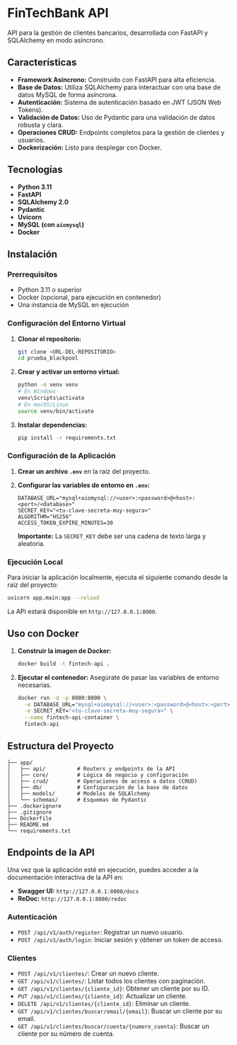 # FinTechBank API

API para la gestión de clientes bancarios, desarrollada con FastAPI y SQLAlchemy en modo asíncrono.

## Características

*   **Framework Asíncrono:** Construido con FastAPI para alta eficiencia.
*   **Base de Datos:** Utiliza SQLAlchemy para interactuar con una base de datos MySQL de forma asíncrona.
*   **Autenticación:** Sistema de autenticación basado en JWT (JSON Web Tokens).
*   **Validación de Datos:** Uso de Pydantic para una validación de datos robusta y clara.
*   **Operaciones CRUD:** Endpoints completos para la gestión de clientes y usuarios.
*   **Dockerización:** Listo para desplegar con Docker.

## Tecnologías

*   **Python 3.11**
*   **FastAPI**
*   **SQLAlchemy 2.0**
*   **Pydantic**
*   **Uvicorn**
*   **MySQL (con `aiomysql`)**
*   **Docker**

## Instalación

### Prerrequisitos

*   Python 3.11 o superior
*   Docker (opcional, para ejecución en contenedor)
*   Una instancia de MySQL en ejecución

### Configuración del Entorno Virtual

1.  **Clonar el repositorio:**
    ```bash
    git clone <URL-DEL-REPOSITORIO>
    cd prueba_blackpool
    ```

2.  **Crear y activar un entorno virtual:**
    ```bash
    python -m venv venv
    # En Windows
    venv\Scripts\activate
    # En macOS/Linux
    source venv/bin/activate
    ```

3.  **Instalar dependencias:**
    ```bash
    pip install -r requirements.txt
    ```

### Configuración de la Aplicación

1.  **Crear un archivo `.env`** en la raíz del proyecto.

2.  **Configurar las variables de entorno en `.env`:**
    ```env
    DATABASE_URL="mysql+aiomysql://<user>:<password>@<host>:<port>/<database>"
    SECRET_KEY="<tu-clave-secreta-muy-segura>"
    ALGORITHM="HS256"
    ACCESS_TOKEN_EXPIRE_MINUTES=30
    ```
    **Importante:** La `SECRET_KEY` debe ser una cadena de texto larga y aleatoria.

### Ejecución Local

Para iniciar la aplicación localmente, ejecuta el siguiente comando desde la raíz del proyecto:

```bash
uvicorn app.main:app --reload
```

La API estará disponible en `http://127.0.0.1:8000`.

## Uso con Docker

1.  **Construir la imagen de Docker:**
    ```bash
    docker build -t fintech-api .
    ```

2.  **Ejecutar el contenedor:**
    Asegúrate de pasar las variables de entorno necesarias.
    ```bash
    docker run -d -p 8000:8000 \
      -e DATABASE_URL="mysql+aiomysql://<user>:<password>@<host>:<port>/<database>" \
      -e SECRET_KEY="<tu-clave-secreta-muy-segura>" \
      --name fintech-api-container \
      fintech-api
    ```

## Estructura del Proyecto

```
├── app/
│   ├── api/          # Routers y endpoints de la API
│   ├── core/         # Lógica de negocio y configuración
│   ├── crud/         # Operaciones de acceso a datos (CRUD)
│   ├── db/           # Configuración de la base de datos
│   ├── models/       # Modelos de SQLAlchemy
│   └── schemas/      # Esquemas de Pydantic
├── .dockerignore
├── .gitignore
├── Dockerfile
├── README.md
└── requirements.txt
```

## Endpoints de la API

Una vez que la aplicación esté en ejecución, puedes acceder a la documentación interactiva de la API en:

*   **Swagger UI:** `http://127.0.0.1:8000/docs`
*   **ReDoc:** `http://127.0.0.1:8000/redoc`

### Autenticación

*   `POST /api/v1/auth/register`: Registrar un nuevo usuario.
*   `POST /api/v1/auth/login`: Iniciar sesión y obtener un token de acceso.

### Clientes

*   `POST /api/v1/clientes/`: Crear un nuevo cliente.
*   `GET /api/v1/clientes/`: Listar todos los clientes con paginación.
*   `GET /api/v1/clientes/{cliente_id}`: Obtener un cliente por su ID.
*   `PUT /api/v1/clientes/{cliente_id}`: Actualizar un cliente.
*   `DELETE /api/v1/clientes/{cliente_id}`: Eliminar un cliente.
*   `GET /api/v1/clientes/buscar/email/{email}`: Buscar un cliente por su email.
*   `GET /api/v1/clientes/buscar/cuenta/{numero_cuenta}`: Buscar un cliente por su número de cuenta.

